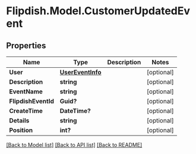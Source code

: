 # Flipdish.Model.CustomerUpdatedEvent
## Properties

Name | Type | Description | Notes
------------ | ------------- | ------------- | -------------
**User** | [**UserEventInfo**](UserEventInfo.md) |  | [optional] 
**Description** | **string** |  | [optional] 
**EventName** | **string** |  | [optional] 
**FlipdishEventId** | **Guid?** |  | [optional] 
**CreateTime** | **DateTime?** |  | [optional] 
**Details** | **string** |  | [optional] 
**Position** | **int?** |  | [optional] 

[[Back to Model list]](../README.md#documentation-for-models) [[Back to API list]](../README.md#documentation-for-api-endpoints) [[Back to README]](../README.md)

